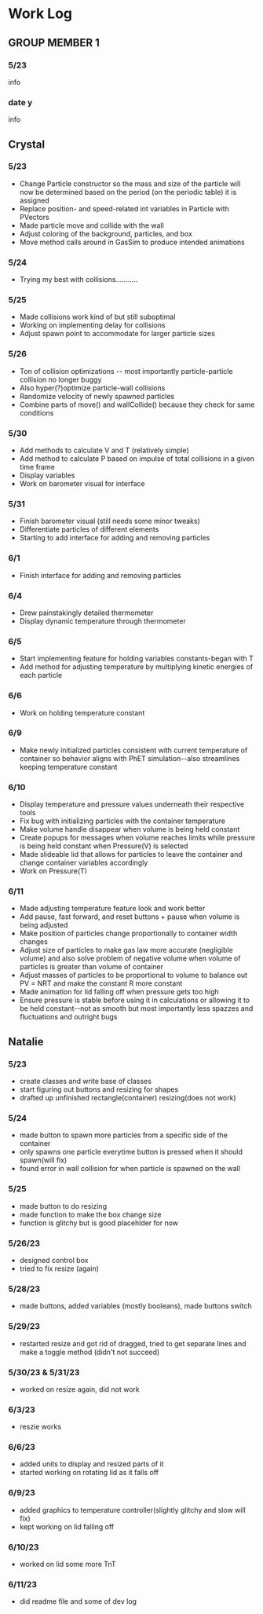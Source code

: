# Work Log

## GROUP MEMBER 1

### 5/23

info

### date y

info


## Crystal

### 5/23

- Change Particle constructor so the mass and size of the particle will now be determined based on the period (on the periodic table) it is assigned
- Replace position- and speed-related int variables in Particle with PVectors
- Made particle move and collide with the wall
- Adjust coloring of the background, particles, and box 
- Move method calls around in GasSim to produce intended animations

### 5/24
- Trying my best with collisions...........

### 5/25
- Made collisions work kind of but still suboptimal
- Working on implementing delay for collisions
- Adjust spawn point to accommodate for larger particle sizes

### 5/26
- Ton of collision optimizations -- most importantly particle-particle collision no longer buggy
- Also hyper(?)optimize particle-wall collisions
- Randomize velocity of newly spawned particles
- Combine parts of move() and wallCollide() because they check for same conditions

### 5/30
- Add methods to calculate V and T (relatively simple)
- Add method to calculate P based on impulse of total collisions in a given time frame
- Display variables
- Work on barometer visual for interface


### 5/31
- Finish barometer visual (still needs some minor tweaks)
- Differentiate particles of different elements 
- Starting to add interface for adding and removing particles


### 6/1
- Finish interface for adding and removing particles

### 6/4
- Drew painstakingly detailed thermometer
- Display dynamic temperature through thermometer


### 6/5
- Start implementing feature for holding variables constants-began with T
- Add method for adjusting temperature by multiplying kinetic energies of each particle


### 6/6
- Work on holding temperature constant

### 6/9
- Make newly initialized particles consistent with current temperature of container so behavior aligns with PhET simulation--also streamlines keeping temperature constant 

### 6/10
- Display temperature and pressure values underneath their respective tools
- Fix bug with initializing particles with the container temperature
- Make volume handle disappear when volume is being held constant
- Create popups for messages when volume reaches limits while pressure is being held constant when Pressure(V) is selected
- Made slideable lid that allows for particles to leave the container and change container variables accordingly
- Work on Pressure(T)

### 6/11
- Made adjusting temperature feature look and work better
- Add pause, fast forward, and reset buttons + pause when volume is being adjusted
- Make position of particles change proportionally to container width changes
- Adjust size of particles to make gas law more accurate (negligible volume) and also solve problem of negative volume when volume of particles is greater than volume of container
- Adjust masses of particles to be proportional to volume to balance out PV = NRT and make the constant R more constant
- Made animation for lid falling off when pressure gets too high
- Ensure pressure is stable before using it in calculations or allowing it to be held constant--not as smooth but most importantly less spazzes and fluctuations and outright bugs

## Natalie

### 5/23
- create classes and write base of classes
- start figuring out buttons and resizing for shapes
- drafted up unfinished rectangle(container) resizing(does not work)

### 5/24
- made button to spawn more particles from a specific side of the container
- only spawns one particle everytime button is pressed when it should spawn(will fix)
- found error in wall collision for when particle is spawned on the wall

### 5/25
- made button to do resizing
- made function to make the box change size
- function is glitchy but is good placehlder for now

### 5/26/23
- designed control box
- tried to fix resize (again)

### 5/28/23
- made buttons, added variables (mostly booleans), made buttons switch

### 5/29/23
- restarted resize and got rid of dragged, tried to get separate lines and make a toggle method (didn't not succeed)

### 5/30/23 & 5/31/23
- worked on resize again, did not work

### 6/3/23
- reszie works

### 6/6/23
- added units to display and resized parts of it
- started working on rotating lid as it falls off

### 6/9/23
- added graphics to temperature controller(slightly glitchy and slow will fix)
- kept working on lid falling off

### 6/10/23
- worked on lid some more TnT

### 6/11/23
- did readme file and some of dev log





